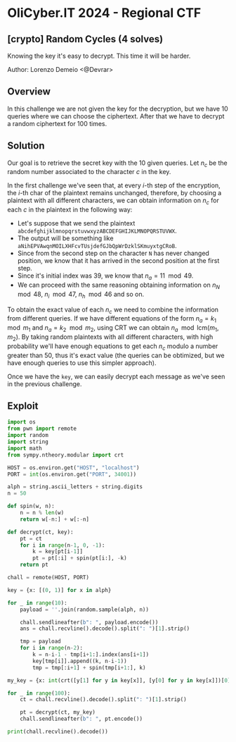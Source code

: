 # OliCyber.IT 2024 - Regional CTF

## [crypto] Random Cycles (4 solves)

Knowing the key it's easy to decrypt. This time it will be harder.

Author: Lorenzo Demeio <@Devrar>

## Overview

In this challenge we are not given the key for the decryption, but we have 10 queries where we can choose the ciphertext. After that we have to decrypt a random ciphertext for 100 times.

## Solution

Our goal is to retrieve the secret key with the 10 given queries. Let $n_c$ be the random number associated to the character $c$ in the key.

In the first challenge we've seen that, at every $i$-th step of the encryption, the $i$-th char of the plaintext remains unchanged, therefore, by choosing a plaintext with all different characters, we can obtain information on $n_c$ for each $c$ in the plaintext in the following way:

- Let's suppose that we send the plaintext
    `abcdefghijklmnopqrstuvwxyzABCDEFGHIJKLMNOPQRSTUVWX`.
- The output will be something like
  `aNihEPVAwqnMOILXHFcvTUsjdefGJbQpWrDzklSKmuyxtgCRoB`.
- Since from the second step on the character `N` has never changed position, we know that it has arrived in the second position at the first step.
- Since it's initial index was 39, we know that $n_a = 11 \mod{49}$.
- We can proceed with the same reasoning obtaining information on $n_N \mod{48}$, $n_i \mod{47}$, $n_h \mod{46}$ and so on.

To obtain the exact value of each $n_c$ we need to combine the information from different queries. If we have different equations of the form $n_a = k_1 \mod{m_1}$ and $n_a = k_2 \mod{m_2}$, using CRT we can obtain $n_a \mod{\text{lcm}(m_1, m_2)}$. By taking random plaintexts with all different characters, with high probability we'll have enough equations to get each $n_c$ modulo a number greater than 50, thus it's exact value (the queries can be obtimized, but we have enough queries to use this simpler approach).

Once we have the `key`, we can easily decrypt each message as we've seen in the previous challenge.

## Exploit

```py
import os
from pwn import remote
import random
import string
import math
from sympy.ntheory.modular import crt 

HOST = os.environ.get("HOST", "localhost")
PORT = int(os.environ.get("PORT", 34001))

alph = string.ascii_letters + string.digits
n = 50

def spin(w, n):
    n = n % len(w)
    return w[-n:] + w[:-n]

def decrypt(ct, key):
    pt = ct
    for i in range(n-1, 0, -1):
        k = key[pt[i-1]]
        pt = pt[:i] + spin(pt[i:], -k)
    return pt

chall = remote(HOST, PORT)

key = {x: [(0, 1)] for x in alph}

for _ in range(10):
    payload = ''.join(random.sample(alph, n))

    chall.sendlineafter(b": ", payload.encode())
    ans = chall.recvline().decode().split(": ")[1].strip()

    tmp = payload
    for i in range(n-2):
        k = n-i-1 - tmp[i+1:].index(ans[i+1])
        key[tmp[i]].append((k, n-i-1))
        tmp = tmp[:i+1] + spin(tmp[i+1:], k)

my_key = {x: int(crt([y[1] for y in key[x]], [y[0] for y in key[x]])[0]) % int(math.lcm(*[y[1] for y in key[x]])) for x in alph}

for _ in range(100):
    ct = chall.recvline().decode().split(": ")[1].strip()

    pt = decrypt(ct, my_key)
    chall.sendlineafter(b": ", pt.encode())

print(chall.recvline().decode())
```
